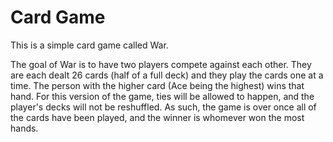 # Card Game

This is a simple card game called War.


The goal of War is to have two players compete against each other. They are each dealt 26 cards (half of a full deck) and they play the cards one at a time. The person with the higher card (Ace being the highest) wins that hand. For this version of the game, ties will be allowed to happen, and the player's decks will not be reshuffled. As such, the game is over once all of the cards have been played, and the winner is whomever won the most hands.
